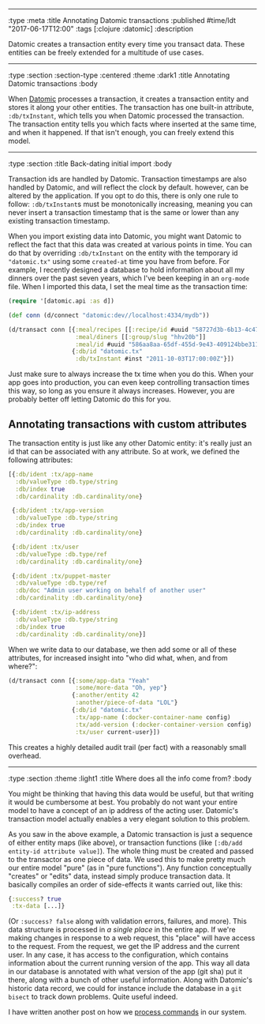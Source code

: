 --------------------------------------------------------------------------------
:type :meta
:title Annotating Datomic transactions
:published #time/ldt "2017-06-17T12:00"
:tags [:clojure :datomic]
:description

Datomic creates a transaction entity every time you transact data. These
entities can be freely extended for a multitude of use cases.

--------------------------------------------------------------------------------
:type :section
:section-type :centered
:theme :dark1
:title Annotating Datomic transactions
:body

When [Datomic](http://www.datomic.com/) processes a transaction, it creates a
transaction entity and stores it along your other entities. The transaction has
one built-in attribute, `:db/txInstant`, which tells you when Datomic processed
the transaction. The transaction entity tells you which facts where inserted at
the same time, and when it happened. If that isn't enough, you can freely extend
this model.

--------------------------------------------------------------------------------
:type :section
:title Back-dating initial import
:body

Transaction ids are handled by Datomic. Transaction timestamps are also handled
by Datomic, and will reflect the clock by default. however, can be
altered by the application. If you opt to do this, there is only one rule to
follow: `:db/txInstant`s must be monotonically increasing, meaning you can never
insert a transaction timestamp that is the same or lower than any existing
transaction timestamp.

When you import existing data into Datomic, you might want Datomic to reflect
the fact that this data was created at various points in time. You can do that
by overriding `:db/txInstant` on the entity with the temporary id `"datomic.tx"`
using some `created-at` time you have from before. For example, I recently
designed a database to hold information about all my dinners over the past seven
years, which I've been keeping in an `org-mode` file. When I imported this data,
I set the meal time as the transaction time:

```clj
(require '[datomic.api :as d])

(def conn (d/connect "datomic:dev//localhost:4334/mydb"))

(d/transact conn [{:meal/recipes [[:recipe/id #uuid "58727d3b-6b13-4c47-a92a-6e441923715b"]]
                   :meal/diners [[:group/slug "hhv20b"]]
                   :meal/id #uuid "586aa8aa-65df-455d-9e43-409124bbe311"}
                  {:db/id "datomic.tx"
                   :db/txInstant #inst "2011-10-03T17:00:00Z"}])
```

Just make sure to always increase the tx time when you do this. When your app
goes into production, you can even keep controlling transaction times this way,
so long as you ensure it always increases. However, you are probably better off
letting Datomic do this for you.

## Annotating transactions with custom attributes

The transaction entity is just like any other Datomic entity: it's really just
an id that can be associated with any attribute. So at work, we defined the
following attributes:

```clj
[{:db/ident :tx/app-name
  :db/valueType :db.type/string
  :db/index true
  :db/cardinality :db.cardinality/one}

 {:db/ident :tx/app-version
  :db/valueType :db.type/string
  :db/index true
  :db/cardinality :db.cardinality/one}

 {:db/ident :tx/user
  :db/valueType :db.type/ref
  :db/cardinality :db.cardinality/one}

 {:db/ident :tx/puppet-master
  :db/valueType :db.type/ref
  :db/doc "Admin user working on behalf of another user"
  :db/cardinality :db.cardinality/one}

 {:db/ident :tx/ip-address
  :db/valueType :db.type/string
  :db/index true
  :db/cardinality :db.cardinality/one}]
```

When we write data to our database, we then add some or all of these attributes,
for increased insight into "who did what, when, and from where?":

```clj
(d/transact conn [{:some/app-data "Yeah"
                   :some/more-data "Oh, yep"}
                  {:another/entity 42
                   :another/piece-of-data "LOL"}
                  {:db/id "datomic.tx"
                   :tx/app-name (:docker-container-name config)
                   :tx/add-version (:docker-container-version config)
                   :tx/user current-user}])
```

This creates a highly detailed audit trail (per fact) with a reasonably small
overhead.

--------------------------------------------------------------------------------
:type :section
:theme :light1
:title Where does all the info come from?
:body


You might be thinking that having this data would be useful, but that writing it
would be cumbersome at best. You probably do not want your entire model to have
a concept of an ip address of the acting user. Datomic's transaction model
actually enables a very elegant solution to this problem.

As you saw in the above example, a Datomic transaction is just a sequence of
either entity maps (like above), or transaction functions (like `[:db/add
entity-id attribute value]`). The whole thing must be created and passed to the
transactor as one piece of data. We used this to make pretty much our entire
model "pure" (as in "pure functions"). Any function conceptually "creates" or
"edits" data, instead simply produce transaction data. It basically compiles an
order of side-effects it wants carried out, like this:

```clj
{:success? true
 :tx-data [...]}
```

(Or `:success? false` along with validation errors, failures, and more). This
data structure is processed in _a single place_ in the entire app. If we're
making changes in response to a web request, this "place" will have access to
the request. From the request, we get the IP address and the current user. In
any case, it has access to the configuration, which contains information about
the current running version of the app. This way all data in our database is
annotated with what version of the app (git sha) put it there, along with a
bunch of other useful information. Along with Datomic's historic data record, we
could for instance include the database in a `git bisect` to track down
problems. Quite useful indeed.

I have written another post on how we
[process commands](/referentially-transparent-crud/) in our system.

